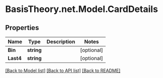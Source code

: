 # BasisTheory.net.Model.CardDetails

## Properties

Name | Type | Description | Notes
------------ | ------------- | ------------- | -------------
**Bin** | **string** |  | [optional] 
**Last4** | **string** |  | [optional] 

[[Back to Model list]](../README.md#documentation-for-models) [[Back to API list]](../README.md#documentation-for-api-endpoints) [[Back to README]](../README.md)


